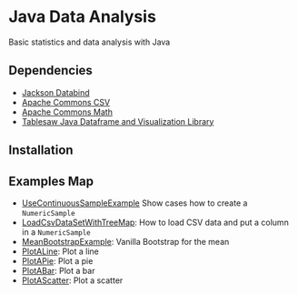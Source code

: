# Java Data Analysis

Basic statistics and data analysis with Java

## Dependencies

- <a href="https://github.com/FasterXML/jackson">Jackson Databind</a> 
- <a href="https://commons.apache.org/proper/commons-csv/">Apache Commons CSV</a> 
- <a href="https://mvnrepository.com/artifact/org.apache.commons/commons-math3">Apache Commons Math</a>
- <a href="https://jtablesaw.github.io/tablesaw/">Tablesaw Java Dataframe and Visualization Library</a> 

## Installation

## Examples Map

- <a href="#">UseContinuousSampleExample</a> Show cases how to create a ```NumericSample```
- <a href="#">LoadCsvDataSetWithTreeMap</a>: How to load  CSV data and put a column in a ```NumericSample```
- <a href="#">MeanBootstrapExample</a>: Vanilla Bootstrap for the mean
- <a href="#">PlotALine</a>: Plot a line
- <a href="#">PlotAPie</a>: Plot a pie
- <a href="#">PlotABar</a>: Plot a bar
- <a href="#">PlotAScatter</a>: Plot a scatter 
 
